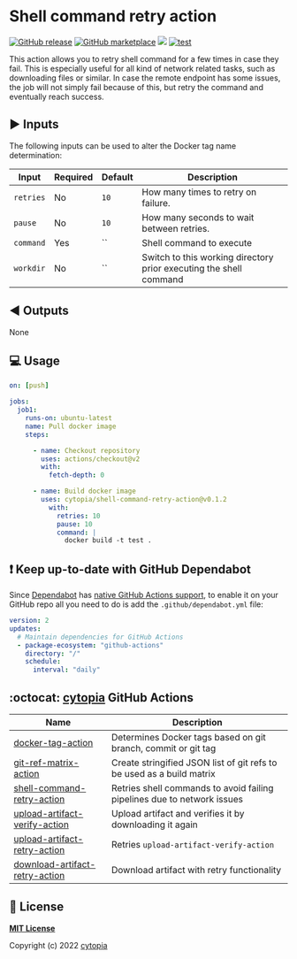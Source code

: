 # Shell command retry action

[![GitHub release](https://img.shields.io/github/release/cytopia/shell-command-retry-action.svg?logo=github)](https://github.com/cytopia/shell-command-retry-action/releases/latest)
[![GitHub marketplace](https://img.shields.io/badge/marketplace-shell--command--retry--action-blue?logo=github)](https://github.com/marketplace/actions/shell-command-retry-action)
[![](https://img.shields.io/badge/github-cytopia%2Fshell--command--retry--action-red.svg?logo=github)](https://github.com/cytopia/shell-command-retry-action "github.com/cytopia/shell-command-retry-action")
[![test](https://github.com/cytopia/shell-command-retry-action/actions/workflows/test.yml/badge.svg)](https://github.com/cytopia/shell-command-retry-action/actions/workflows/test.yml)

This action allows you to retry shell command for a few times in case they fail. This is especially useful for all kind of network related tasks, such as downloading files or similar. In case the remote endpoint has some issues, the job will not simply fail because of this, but retry the command and eventually reach success.


## :arrow_forward: Inputs

The following inputs can be used to alter the Docker tag name determination:

| Input     | Required | Default | Description                                |
|-----------|----------|----------|-------------------------------------------|
| `retries` | No       | `10`     | How many times to retry on failure.       |
| `pause`   | No       | `10`     | How many seconds to wait between retries. |
| `command` | Yes      | ``       | Shell command to execute                  |
| `workdir` | No       | ``       | Switch to this working directory prior executing the shell command |


## :arrow_backward: Outputs

None


## :computer: Usage

```yaml
on: [push]

jobs:
  job1:
    runs-on: ubuntu-latest
    name: Pull docker image
    steps:

      - name: Checkout repository
        uses: actions/checkout@v2
        with:
          fetch-depth: 0

      - name: Build docker image
        uses: cytopia/shell-command-retry-action@v0.1.2
          with:
            retries: 10
            pause: 10
            command: |
              docker build -t test .
```


## :exclamation: Keep up-to-date with GitHub Dependabot

Since [Dependabot](https://docs.github.com/en/github/administering-a-repository/keeping-your-actions-up-to-date-with-github-dependabot) has [native GitHub Actions support](https://docs.github.com/en/github/administering-a-repository/configuration-options-for-dependency-updates#package-ecosystem), to enable it on your GitHub repo all you need to do is add the `.github/dependabot.yml` file:

```yml
version: 2
updates:
  # Maintain dependencies for GitHub Actions
  - package-ecosystem: "github-actions"
    directory: "/"
    schedule:
      interval: "daily"
```


## :octocat: [cytopia](https://github.com/cytopia) GitHub Actions

| Name                             | Description |
|----------------------------------|-------------|
| [docker-tag-action]              | Determines Docker tags based on git branch, commit or git tag |
| [git-ref-matrix-action]          | Create stringified JSON list of git refs to be used as a build matrix |
| [shell-command-retry-action]     | Retries shell commands to avoid failing pipelines due to network issues |
| [upload-artifact-verify-action]  | Upload artifact and verifies it by downloading it again |
| [upload-artifact-retry-action]   | Retries `upload-artifact-verify-action` |
| [download-artifact-retry-action] | Download artifact with retry functionality |

[docker-tag-action]: https://github.com/cytopia/docker-tag-action
[git-ref-matrix-action]: https://github.com/cytopia/git-ref-matrix-action
[shell-command-retry-action]: https://github.com/cytopia/shell-command-retry-action
[upload-artifact-verify-action]: https://github.com/cytopia/upload-artifact-verify-action
[upload-artifact-retry-action]: https://github.com/cytopia/upload-artifact-retry-action
[download-artifact-retry-action]: https://github.com/cytopia/download-artifact-retry-action


## :page_facing_up: License

**[MIT License](LICENSE)**

Copyright (c) 2022 [cytopia](https://github.com/cytopia)
